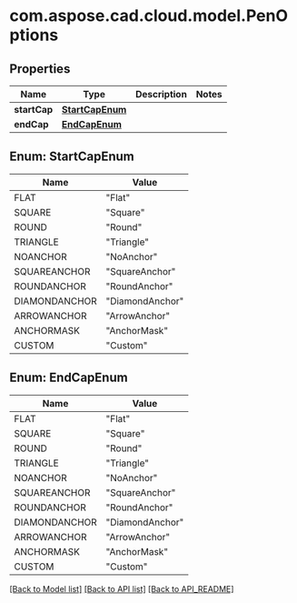 
# com.aspose.cad.cloud.model.PenOptions

## Properties
Name | Type | Description | Notes
------------ | ------------- | ------------- | -------------
**startCap** | [**StartCapEnum**](#StartCapEnum) |  | 
**endCap** | [**EndCapEnum**](#EndCapEnum) |  | 


<a name="StartCapEnum"></a>
## Enum: StartCapEnum
Name | Value
---- | -----
FLAT | &quot;Flat&quot;
SQUARE | &quot;Square&quot;
ROUND | &quot;Round&quot;
TRIANGLE | &quot;Triangle&quot;
NOANCHOR | &quot;NoAnchor&quot;
SQUAREANCHOR | &quot;SquareAnchor&quot;
ROUNDANCHOR | &quot;RoundAnchor&quot;
DIAMONDANCHOR | &quot;DiamondAnchor&quot;
ARROWANCHOR | &quot;ArrowAnchor&quot;
ANCHORMASK | &quot;AnchorMask&quot;
CUSTOM | &quot;Custom&quot;


<a name="EndCapEnum"></a>
## Enum: EndCapEnum
Name | Value
---- | -----
FLAT | &quot;Flat&quot;
SQUARE | &quot;Square&quot;
ROUND | &quot;Round&quot;
TRIANGLE | &quot;Triangle&quot;
NOANCHOR | &quot;NoAnchor&quot;
SQUAREANCHOR | &quot;SquareAnchor&quot;
ROUNDANCHOR | &quot;RoundAnchor&quot;
DIAMONDANCHOR | &quot;DiamondAnchor&quot;
ARROWANCHOR | &quot;ArrowAnchor&quot;
ANCHORMASK | &quot;AnchorMask&quot;
CUSTOM | &quot;Custom&quot;


[[Back to Model list]](API_README.md#documentation-for-models) [[Back to API list]](API_README.md#documentation-for-api-endpoints) [[Back to API_README]](API_README.md)

